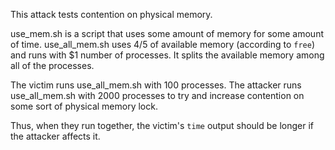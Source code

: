 This attack tests contention on physical memory.

use\_mem.sh is a script that uses some amount of memory for some amount of time.
use\_all\_mem.sh uses 4/5 of available memory (according to `free`) and runs with $1 number of processes. It splits the available memory among all of the processes.

The victim runs use\_all\_mem.sh with 100 processes.
The attacker runs use\_all\_mem.sh with 2000 processes to try and increase contention on some sort of physical memory lock.

Thus, when they run together, the victim's `time` output should be longer if the attacker affects it.
